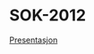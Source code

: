# SOK-2012

[Presentasjon](https://danielfabiog.github.io/SOK-2012/Presentasjon_kand_nr_SOK_2012.html#/title-slide)
